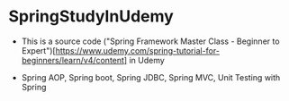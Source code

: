 # SpringStudyInUdemy

* This is a source code ("Spring Framework Master Class - Beginner to Expert")[https://www.udemy.com/spring-tutorial-for-beginners/learn/v4/content] in Udemy

* Spring AOP, Spring boot, Spring JDBC, Spring MVC, Unit Testing with Spring
